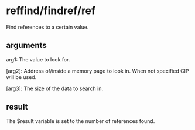 # reffind/findref/ref

Find references to a certain value.

## arguments

arg1: The value to look for.

\[arg2\]: Address of/inside a memory page to look in. When not specified CIP will be used.

\[arg3\]: The size of the data to search in.

## result

The $result variable is set to the number of references found.
